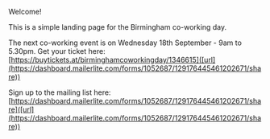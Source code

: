 Welcome!

This is a simple landing page for the Birmingham co-working day.

The next co-working event is on Wednesday 18th September - 9am to 5.30pm. Get your ticket here: [https://buytickets.at/birminghamcoworkingday/1346615]([url](https://dashboard.mailerlite.com/forms/1052687/129176445461202671/share))

Sign up to the mailing list here: [https://dashboard.mailerlite.com/forms/1052687/129176445461202671/share]([url](https://dashboard.mailerlite.com/forms/1052687/129176445461202671/share))
